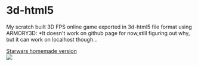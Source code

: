 # 3d-html5
My scratch built 3D FPS online game exported in 3d-html5 file format using ARMORY3D:
*It doesn't work on github page for now,still figuring out why, but it can work on localhost though...
<p>
<a href="https://osernchang.github.io/ArmoryTest/build_template _1_/html5/index.html" target="_blank" >Starwars homemade version</a>
  <BR><img src="https://osernchang.github.io/ArmoryTest/img/preview.PNG" >
</p>
